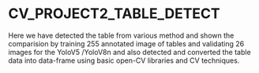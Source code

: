 # CV_PROJECT2_TABLE_DETECT
Here we have detected the table from various method and shown the comparision by training 255 annotated image of tables and validating 26 images for the YoloV5 /YoloV8n and also detected and converted the table data into data-frame using basic open-CV libraries and CV techniques. 
